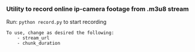 ### Utility to record online ip-camera footage from .m3u8 stream

Run: `python record.py` to start recording

    To use, change as desired the following:
        - stream_url
        - chunk_duration 

